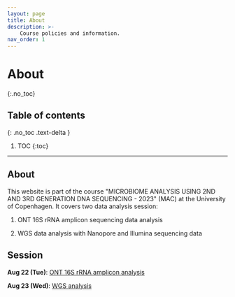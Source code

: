 ```yaml
---
layout: page
title: About
description: >-
    Course policies and information.
nav_order: 1
---
```


# About
{:.no_toc}

## Table of contents
{: .no_toc .text-delta }

1. TOC
{:toc}

---

## About

This website is part of the course "MICROBIOME ANALYSIS USING 2ND AND 3RD GENERATION DNA SEQUENCING - 2023" (MAC) at the University of Copenhagen. It covers two data analysis session:

1) ONT 16S rRNA amplicon sequencing data analysis

2) WGS data analysis with Nanopore and Illumina sequencing data

## Session

**Aug 22 (Tue)**: [ONT 16S rRNA amplicon analysis](#)

**Aug 23 (Wed)**: [WGS analysis](#)